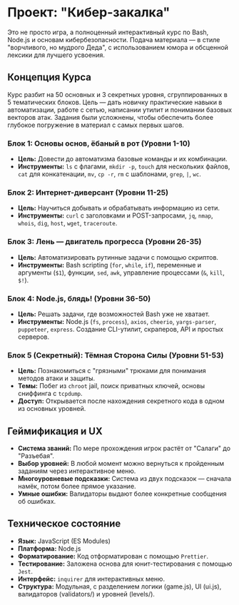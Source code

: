 # Проект: "Кибер-закалка"

Это не просто игра, а полноценный интерактивный курс по Bash, Node.js и основам кибербезопасности. Подача материала — в стиле "ворчливого, но мудрого Деда", с использованием юмора и обсценной лексики для лучшего усвоения.

## Концепция Курса

Курс разбит на 50 основных и 3 секретных уровня, сгруппированных в 5 тематических блоков. Цель — дать новичку практические навыки в автоматизации, работе с сетью, написании утилит и понимании базовых векторов атак. Задания были усложнены, чтобы обеспечить более глубокое погружение в материал с самых первых шагов.

### Блок 1: Основы основ, ёбаный в рот (Уровни 1-10)
- **Цель:** Довести до автоматизма базовые команды и их комбинации.
- **Инструменты:** `ls` с флагами, `mkdir -p`, `touch` для нескольких файлов, `cat` для конкатенации, `mv`, `cp -r`, `rm` с шаблонами, `grep`, `|`, `wc`.

### Блок 2: Интернет-диверсант (Уровни 11-25)
- **Цель:** Научиться добывать и обрабатывать информацию из сети.
- **Инструменты:** `curl` с заголовками и POST-запросами, `jq`, `nmap`, `whois`, `dig`, `host`, `wget`, `traceroute`.

### Блок 3: Лень — двигатель прогресса (Уровни 26-35)
- **Цель:** Автоматизировать рутинные задачи с помощью скриптов.
- **Инструменты:** Bash scripting (`for`, `while`, `if`), переменные и аргументы (`$1`), функции, `sed`, `awk`, управление процессами (`&`, `kill`, `$!`).

### Блок 4: Node.js, блядь! (Уровни 36-50)
- **Цель:** Решать задачи, где возможностей Bash уже не хватает.
- **Инструменты:** Node.js (`fs`, `process`), `axios`, `cheerio`, `yargs-parser`, `puppeteer`, `express`. Создание CLI-утилит, скраперов, API и простых серверов.

### Блок 5 (Секретный): Тёмная Сторона Силы (Уровни 51-53)
- **Цель:** Познакомиться с "грязными" трюками для понимания методов атаки и защиты.
- **Темы:** Побег из `chroot` jail, поиск приватных ключей, основы сниффинга с `tcpdump`.
- **Доступ:** Открывается после нахождения секретного кода в одном из основных уровней.

## Геймификация и UX

- **Система званий:** По мере прохождения игрок растёт от "Салаги" до "Разъебая".
- **Выбор уровней:** В любой момент можно вернуться к пройденным заданиям через интерактивное меню.
- **Многоуровневые подсказки:** Система из двух подсказок — сначала намёк, потом более прямое указание.
- **Умные ошибки:** Валидаторы выдают более конкретные сообщения об ошибках.

## Техническое состояние

- **Язык:** JavaScript (ES Modules)
- **Платформа:** Node.js
- **Форматирование:** Код отформатирован с помощью `Prettier`.
- **Тестирование:** Заложена основа для юнит-тестирования с помощью `Jest`.
- **Интерфейс:** `inquirer` для интерактивных меню.
- **Структура:** Модульная, с разделением логики (game.js), UI (ui.js), валидаторов (validators/) и уровней (levels/).